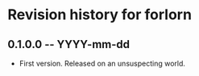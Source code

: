 # Revision history for forlorn

## 0.1.0.0  -- YYYY-mm-dd

* First version. Released on an unsuspecting world.

